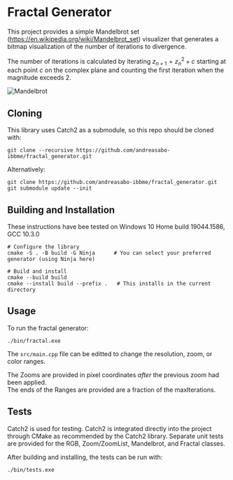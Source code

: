 # Fractal Generator

This project provides a simple Mandelbrot set (https://en.wikipedia.org/wiki/Mandelbrot_set) visualizer that generates a bitmap visualization of the number of iterations to divergence. 

The number of iterations is calculated by iterating $z_{n+1} = z_n^2+ c$ starting at each point $c$ on the complex plane and counting the first iteration when the magnitude exceeds 2. 

![Mandelbrot](./mandelbrot.bmp)

## Cloning
This library uses Catch2 as a submodule, so this repo should be cloned with:

```
git clone --recursive https://github.com/andreasabo-ibbme/fractal_generator.git
```

Alternatively:
```
git clone https://github.com/andreasabo-ibbme/fractal_generator.git
git submodule update --init
```

## Building and Installation
These instructions have bee tested on Windows 10 Home build 19044.1586, GCC 10.3.0

```
# Configure the library
cmake -S . -B build -G Ninja      # You can select your preferred generator (using Ninja here)

# Build and install
cmake --build build 
cmake --install build --prefix .   # This installs in the current directory
```

## Usage
To run the fractal generator:
```
./bin/fractal.exe
```

The `src/main.cpp` file can be editted to change the resolution, zoom, or color ranges.  

The Zooms are provided in pixel coordinates *after* the previous zoom had been applied.  
The ends of the Ranges are provided are a fraction of the maxIterations. 


## Tests
Catch2 is used for testing. Catch2 is integrated directly into the project through CMake as recommended by the Catch2 library. Separate unit tests are provided for the RGB, Zoom/ZoomList, Mandelbrot, and Fractal classes. 

After building and installing, the tests can be run with:
```
./bin/tests.exe
```

